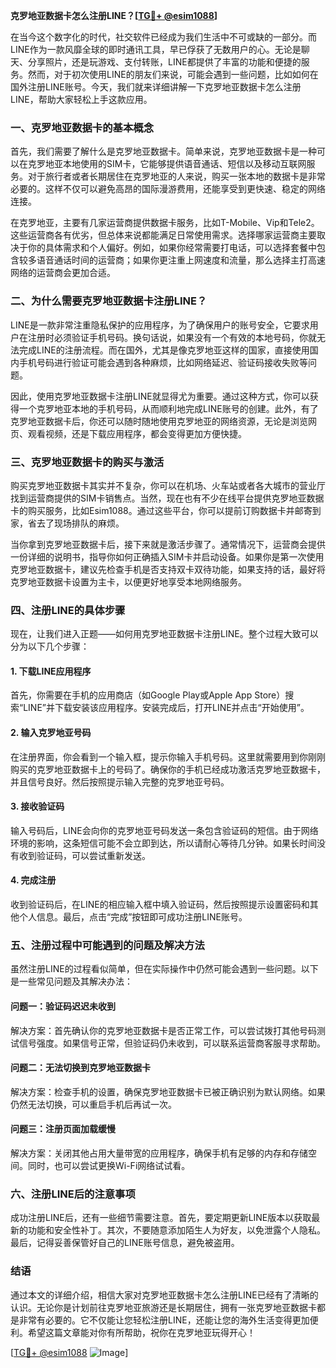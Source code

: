 **克罗地亚数据卡怎么注册LINE？[[TG💪+ @esim1088](https://t.me/s/esim1088)]**

在当今这个数字化的时代，社交软件已经成为我们生活中不可或缺的一部分。而LINE作为一款风靡全球的即时通讯工具，早已俘获了无数用户的心。无论是聊天、分享照片，还是玩游戏、支付转账，LINE都提供了丰富的功能和便捷的服务。然而，对于初次使用LINE的朋友们来说，可能会遇到一些问题，比如如何在国外注册LINE账号。今天，我们就来详细讲解一下克罗地亚数据卡怎么注册LINE，帮助大家轻松上手这款应用。

### 一、克罗地亚数据卡的基本概念

首先，我们需要了解什么是克罗地亚数据卡。简单来说，克罗地亚数据卡是一种可以在克罗地亚本地使用的SIM卡，它能够提供语音通话、短信以及移动互联网服务。对于旅行者或者长期居住在克罗地亚的人来说，购买一张本地的数据卡是非常必要的。这样不仅可以避免高昂的国际漫游费用，还能享受到更快速、稳定的网络连接。

在克罗地亚，主要有几家运营商提供数据卡服务，比如T-Mobile、Vip和Tele2。这些运营商各有优劣，但总体来说都能满足日常使用需求。选择哪家运营商主要取决于你的具体需求和个人偏好。例如，如果你经常需要打电话，可以选择套餐中包含较多语音通话时间的运营商；如果你更注重上网速度和流量，那么选择主打高速网络的运营商会更加合适。

### 二、为什么需要克罗地亚数据卡注册LINE？

LINE是一款非常注重隐私保护的应用程序，为了确保用户的账号安全，它要求用户在注册时必须验证手机号码。换句话说，如果没有一个有效的本地号码，你就无法完成LINE的注册流程。而在国外，尤其是像克罗地亚这样的国家，直接使用国内手机号码进行验证可能会遇到各种麻烦，比如网络延迟、验证码接收失败等问题。

因此，使用克罗地亚数据卡注册LINE就显得尤为重要。通过这种方式，你可以获得一个克罗地亚本地的手机号码，从而顺利地完成LINE账号的创建。此外，有了克罗地亚数据卡后，你还可以随时随地使用克罗地亚的网络资源，无论是浏览网页、观看视频，还是下载应用程序，都会变得更加方便快捷。

### 三、克罗地亚数据卡的购买与激活

购买克罗地亚数据卡其实并不复杂，你可以在机场、火车站或者各大城市的营业厅找到运营商提供的SIM卡销售点。当然，现在也有不少在线平台提供克罗地亚数据卡的购买服务，比如Esim1088。通过这些平台，你可以提前订购数据卡并邮寄到家，省去了现场排队的麻烦。

当你拿到克罗地亚数据卡后，接下来就是激活步骤了。通常情况下，运营商会提供一份详细的说明书，指导你如何正确插入SIM卡并启动设备。如果你是第一次使用克罗地亚数据卡，建议先检查手机是否支持双卡双待功能，如果支持的话，最好将克罗地亚数据卡设置为主卡，以便更好地享受本地网络服务。

### 四、注册LINE的具体步骤

现在，让我们进入正题——如何用克罗地亚数据卡注册LINE。整个过程大致可以分为以下几个步骤：

#### 1. 下载LINE应用程序
首先，你需要在手机的应用商店（如Google Play或Apple App Store）搜索“LINE”并下载安装该应用程序。安装完成后，打开LINE并点击“开始使用”。

#### 2. 输入克罗地亚号码
在注册界面，你会看到一个输入框，提示你输入手机号码。这里就需要用到你刚刚购买的克罗地亚数据卡上的号码了。确保你的手机已经成功激活克罗地亚数据卡，并且信号良好。然后按照提示输入完整的克罗地亚号码。

#### 3. 接收验证码
输入号码后，LINE会向你的克罗地亚号码发送一条包含验证码的短信。由于网络环境的影响，这条短信可能不会立即到达，所以请耐心等待几分钟。如果长时间没有收到验证码，可以尝试重新发送。

#### 4. 完成注册
收到验证码后，在LINE的相应输入框中填入验证码，然后按照提示设置密码和其他个人信息。最后，点击“完成”按钮即可成功注册LINE账号。

### 五、注册过程中可能遇到的问题及解决方法

虽然注册LINE的过程看似简单，但在实际操作中仍然可能会遇到一些问题。以下是一些常见问题及其解决办法：

#### 问题一：验证码迟迟未收到
解决方案：首先确认你的克罗地亚数据卡是否正常工作，可以尝试拨打其他号码测试信号强度。如果信号正常，但验证码仍未收到，可以联系运营商客服寻求帮助。

#### 问题二：无法切换到克罗地亚数据卡
解决方案：检查手机的设置，确保克罗地亚数据卡已被正确识别为默认网络。如果仍然无法切换，可以重启手机后再试一次。

#### 问题三：注册页面加载缓慢
解决方案：关闭其他占用大量带宽的应用程序，确保手机有足够的内存和存储空间。同时，也可以尝试更换Wi-Fi网络试试看。

### 六、注册LINE后的注意事项

成功注册LINE后，还有一些细节需要注意。首先，要定期更新LINE版本以获取最新的功能和安全性补丁。其次，不要随意添加陌生人为好友，以免泄露个人隐私。最后，记得妥善保管好自己的LINE账号信息，避免被盗用。

### 结语

通过本文的详细介绍，相信大家对克罗地亚数据卡怎么注册LINE已经有了清晰的认识。无论你是计划前往克罗地亚旅游还是长期居住，拥有一张克罗地亚数据卡都是非常有必要的。它不仅能让您轻松注册LINE，还能让您的海外生活变得更加便利。希望这篇文章能对你有所帮助，祝你在克罗地亚玩得开心！

[[TG💪+ @esim1088](https://t.me/s/esim1088) ![Image](https://i.postimg.cc/4NQfJmqS/Snipaste-2025-05-13-00-14-12.png)]
